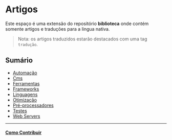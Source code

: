# Artigos

Este espaço é uma extensão do repositório **biblioteca** onde contém somente artigos e traduções para a lingua nativa.

> Nota: os artigos traduzidos estarão destacados com uma tag `tradução`.

## Sumário

- [Automação](https://github.com/cerebrobr/artigos/tree/master/automacao)
- [Cms](https://github.com/cerebrobr/artigos/blob/master/cms/README.md)
- [Ferramentas](https://github.com/cerebrobr/artigos/tree/master/ferramentas)
- [Frameworks](https://github.com/cerebrobr/artigos/tree/master/frameworks)
- [Linguagens](https://github.com/cerebrobr/artigos/tree/master/linguagens)
- [Otimização](https://github.com/cerebrobr/artigos/tree/master/otimizacao)
- [Pré-processadores](https://github.com/cerebrobr/artigos/tree/master/pre-processadores)
- [Testes](https://github.com/cerebrobr/artigos/tree/master/testes)
- [Web Servers](https://github.com/cerebrobr/artigos/tree/master/web-servers)

---

#### [Como Contribuir](https://github.com/cerebrobr/cerebro/blob/master/README.md#como-contribuir)
